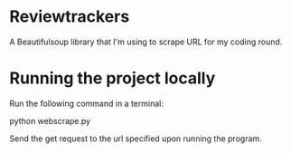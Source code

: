 # Reviewtrackers
A Beautifulsoup library that I'm using to scrape URL for my coding round. 

# Running the project locally

Run the following command in a terminal:

python webscrape.py

Send the get request to the url specified upon running the program. 
